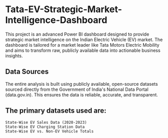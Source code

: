 # Tata-EV-Strategic-Market-Intelligence-Dashboard
This project is an advanced Power BI dashboard designed to provide strategic market intelligence on the Indian Electric Vehicle (EV) market. The dashboard is tailored for a market leader like Tata Motors Electric Mobility and aims to transform raw, publicly available data into actionable business insights.  

## Data Sources
The entire analysis is built using publicly available, open-source datasets sourced directly from the Government of India's National Data Portal (data.gov.in). This ensures the data is reliable, accurate, and transparent.

## The primary datasets used are:
    State-Wise EV Sales Data (2020-2023)
    State-Wise EV Charging Station Data
    State-Wise EV vs. Non-EV Vehicle Totals
